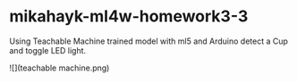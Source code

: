 # mikahayk-ml4w-homework3-3

Using Teachable Machine trained model with ml5 and Arduino detect a Cup and toggle LED light.

![](teachable machine.png)
